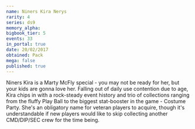 ```yaml
---
name: Niners Kira Nerys
rarity: 4
series: ds9
memory_alpha:
bigbook_tier: 5
events: 33
in_portal: true
date: 20/02/2017
obtained: Pack
mega: false
published: true
---
```


Niners Kira is a Marty McFly special - you may not be ready for her, but your kids are gonna love her. Falling out of daily use contention due to age, Kira chips in with a rock-steady event history and trio of collections ranging from the fluffy Play Ball to the biggest stat-booster in the game - Costume Party. She's an obligatory name for veteran players to acquire, though it's understandable if new players would like to skip collecting another CMD/DIP/SEC crew for the time being.
